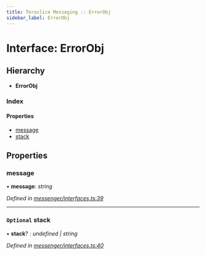 ```yaml
---
title: Teraslice Messaging :: ErrorObj
sidebar_label: ErrorObj
---
```


# Interface: ErrorObj

## Hierarchy

* **ErrorObj**

### Index

#### Properties

* [message](errorobj.md#message)
* [stack](errorobj.md#optional-stack)

## Properties

###  message

• **message**: *string*

*Defined in [messenger/interfaces.ts:39](https://github.com/terascope/teraslice/blob/5e4063e2/packages/teraslice-messaging/src/messenger/interfaces.ts#L39)*

___

### `Optional` stack

• **stack**? : *undefined | string*

*Defined in [messenger/interfaces.ts:40](https://github.com/terascope/teraslice/blob/5e4063e2/packages/teraslice-messaging/src/messenger/interfaces.ts#L40)*
